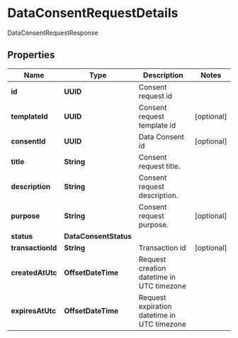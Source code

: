 

# DataConsentRequestDetails

DataConsentRequestResponse

## Properties

| Name | Type | Description | Notes |
|------------ | ------------- | ------------- | -------------|
|**id** | **UUID** | Consent request id |  |
|**templateId** | **UUID** | Consent request template id |  [optional] |
|**consentId** | **UUID** | Data Consent id |  [optional] |
|**title** | **String** | Consent request title. |  |
|**description** | **String** | Consent request description. |  |
|**purpose** | **String** | Consent request purpose. |  [optional] |
|**status** | **DataConsentStatus** |  |  |
|**transactionId** | **String** | Transaction id |  [optional] |
|**createdAtUtc** | **OffsetDateTime** | Request creation datetime in UTC timezone |  |
|**expiresAtUtc** | **OffsetDateTime** | Request expiration datetime in UTC timezone |  |



